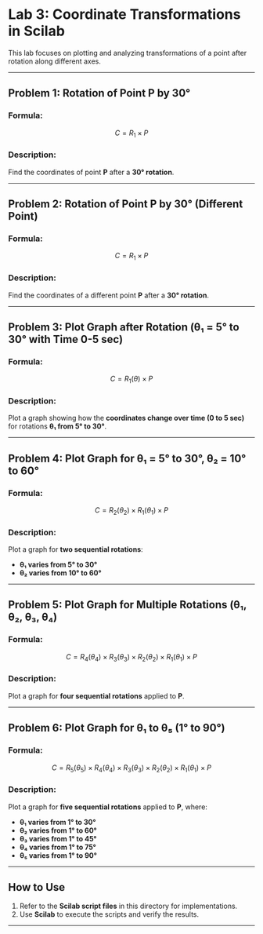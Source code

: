 # Lab 3: Coordinate Transformations in Scilab

This lab focuses on plotting and analyzing transformations of a point after rotation along different axes.

---

## **Problem 1: Rotation of Point P by 30°**
### **Formula:**
$$
C = R_1 \times P
$$

### **Description:**  
Find the coordinates of point **P** after a **30° rotation**.

---

## **Problem 2: Rotation of Point P by 30° (Different Point)**
### **Formula:**
$$
C = R_1 \times P
$$

### **Description:**  
Find the coordinates of a different point **P** after a **30° rotation**.

---

## **Problem 3: Plot Graph after Rotation (θ₁ = 5° to 30° with Time 0-5 sec)**
### **Formula:**
$$
C = R_1(\theta) \times P
$$

### **Description:**  
Plot a graph showing how the **coordinates change over time (0 to 5 sec)** for rotations **θ₁ from 5° to 30°**.

---

## **Problem 4: Plot Graph for θ₁ = 5° to 30°, θ₂ = 10° to 60°**
### **Formula:**
$$
C = R_2(\theta_2) \times R_1(\theta_1) \times P
$$

### **Description:**  
Plot a graph for **two sequential rotations**:  
- **θ₁ varies from 5° to 30°**
- **θ₂ varies from 10° to 60°**

---

## **Problem 5: Plot Graph for Multiple Rotations (θ₁, θ₂, θ₃, θ₄)**
### **Formula:**
$$
C = R_4(\theta_4) \times R_3(\theta_3) \times R_2(\theta_2) \times R_1(\theta_1) \times P
$$

### **Description:**  
Plot a graph for **four sequential rotations** applied to **P**.

---

## **Problem 6: Plot Graph for θ₁ to θ₅ (1° to 90°)**
### **Formula:**
$$
C = R_5(\theta_5) \times R_4(\theta_4) \times R_3(\theta_3) \times R_2(\theta_2) \times R_1(\theta_1) \times P
$$

### **Description:**  
Plot a graph for **five sequential rotations** applied to **P**, where:  
- **θ₁ varies from 1° to 30°**
- **θ₂ varies from 1° to 60°**
- **θ₃ varies from 1° to 45°**
- **θ₄ varies from 1° to 75°**
- **θ₅ varies from 1° to 90°**

---

## **How to Use**
1. Refer to the **Scilab script files** in this directory for implementations.
2. Use **Scilab** to execute the scripts and verify the results.

---

